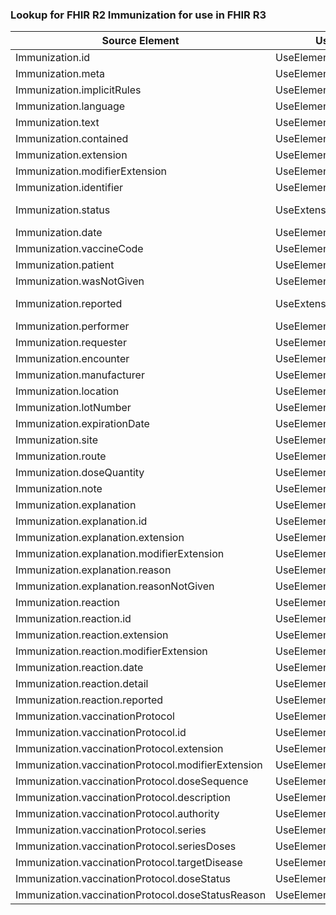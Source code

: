 ### Lookup for FHIR R2 Immunization for use in FHIR R3

| Source Element | Usage | Target |
| -------------- | ----- | ------ |
| Immunization.id | UseElementSameName | Immunization.id |
| Immunization.meta | UseElementSameName | Immunization.meta |
| Immunization.implicitRules | UseElementSameName | Immunization.implicitRules |
| Immunization.language | UseElementSameName | Immunization.language |
| Immunization.text | UseElementSameName | Immunization.text |
| Immunization.contained | UseElementSameName | Immunization.contained |
| Immunization.extension | UseElementSameName | Immunization.extension |
| Immunization.modifierExtension | UseElementSameName | Immunization.modifierExtension |
| Immunization.identifier | UseElementSameName | Immunization.identifier |
| Immunization.status | UseExtension | http://hl7.org/fhir/1.0/StructureDefinition/extension-Immunization.status |
| Immunization.date | UseElementSameName | Immunization.date |
| Immunization.vaccineCode | UseElementSameName | Immunization.vaccineCode |
| Immunization.patient | UseElementSameName | Immunization.patient |
| Immunization.wasNotGiven | UseElementRenamed | Immunization.notGiven |
| Immunization.reported | UseExtension | http://hl7.org/fhir/1.0/StructureDefinition/extension-Immunization.reported |
| Immunization.performer | UseElementRenamed | Immunization.practitioner.actor |
| Immunization.requester | UseElementRenamed | Immunization.practitioner.actor |
| Immunization.encounter | UseElementSameName | Immunization.encounter |
| Immunization.manufacturer | UseElementSameName | Immunization.manufacturer |
| Immunization.location | UseElementSameName | Immunization.location |
| Immunization.lotNumber | UseElementSameName | Immunization.lotNumber |
| Immunization.expirationDate | UseElementSameName | Immunization.expirationDate |
| Immunization.site | UseElementSameName | Immunization.site |
| Immunization.route | UseElementSameName | Immunization.route |
| Immunization.doseQuantity | UseElementSameName | Immunization.doseQuantity |
| Immunization.note | UseElementSameName | Immunization.note |
| Immunization.explanation | UseElementSameName | Immunization.explanation |
| Immunization.explanation.id | UseElementSameName | Immunization.explanation.id |
| Immunization.explanation.extension | UseElementSameName | Immunization.explanation.extension |
| Immunization.explanation.modifierExtension | UseElementSameName | Immunization.explanation.modifierExtension |
| Immunization.explanation.reason | UseElementSameName | Immunization.explanation.reason |
| Immunization.explanation.reasonNotGiven | UseElementSameName | Immunization.explanation.reasonNotGiven |
| Immunization.reaction | UseElementSameName | Immunization.reaction |
| Immunization.reaction.id | UseElementSameName | Immunization.reaction.id |
| Immunization.reaction.extension | UseElementSameName | Immunization.reaction.extension |
| Immunization.reaction.modifierExtension | UseElementSameName | Immunization.reaction.modifierExtension |
| Immunization.reaction.date | UseElementSameName | Immunization.reaction.date |
| Immunization.reaction.detail | UseElementSameName | Immunization.reaction.detail |
| Immunization.reaction.reported | UseElementSameName | Immunization.reaction.reported |
| Immunization.vaccinationProtocol | UseElementSameName | Immunization.vaccinationProtocol |
| Immunization.vaccinationProtocol.id | UseElementSameName | Immunization.vaccinationProtocol.id |
| Immunization.vaccinationProtocol.extension | UseElementSameName | Immunization.vaccinationProtocol.extension |
| Immunization.vaccinationProtocol.modifierExtension | UseElementSameName | Immunization.vaccinationProtocol.modifierExtension |
| Immunization.vaccinationProtocol.doseSequence | UseElementSameName | Immunization.vaccinationProtocol.doseSequence |
| Immunization.vaccinationProtocol.description | UseElementSameName | Immunization.vaccinationProtocol.description |
| Immunization.vaccinationProtocol.authority | UseElementSameName | Immunization.vaccinationProtocol.authority |
| Immunization.vaccinationProtocol.series | UseElementSameName | Immunization.vaccinationProtocol.series |
| Immunization.vaccinationProtocol.seriesDoses | UseElementSameName | Immunization.vaccinationProtocol.seriesDoses |
| Immunization.vaccinationProtocol.targetDisease | UseElementSameName | Immunization.vaccinationProtocol.targetDisease |
| Immunization.vaccinationProtocol.doseStatus | UseElementSameName | Immunization.vaccinationProtocol.doseStatus |
| Immunization.vaccinationProtocol.doseStatusReason | UseElementSameName | Immunization.vaccinationProtocol.doseStatusReason |
